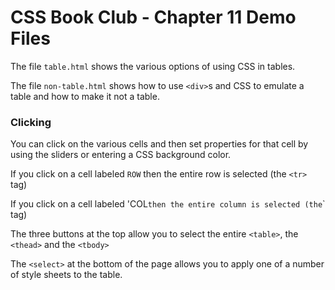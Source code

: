 # CSS Book Club - Chapter 11 Demo Files

The file `table.html` shows the various options of using CSS in tables.

The file `non-table.html` shows how to use `<div>`s and CSS to emulate a table and how to make it not a table.

### Clicking

You can click on the various cells and then set properties for that cell by using the sliders or entering a CSS background color.

If you click on a cell labeled `ROW` then the entire row is selected (the `<tr>` tag)

If you click on a cell labeled 'COL` then the entire column is selected (the `<col>` tag)

The three buttons at the top allow you to select the entire `<table>`, the `<thead>` and the `<tbody>`

The `<select>` at the bottom of the page allows you to apply one of a number of style sheets to the table.
